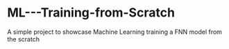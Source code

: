 # ML---Training-from-Scratch
A simple project to showcase Machine Learning training a FNN model from the scratch
